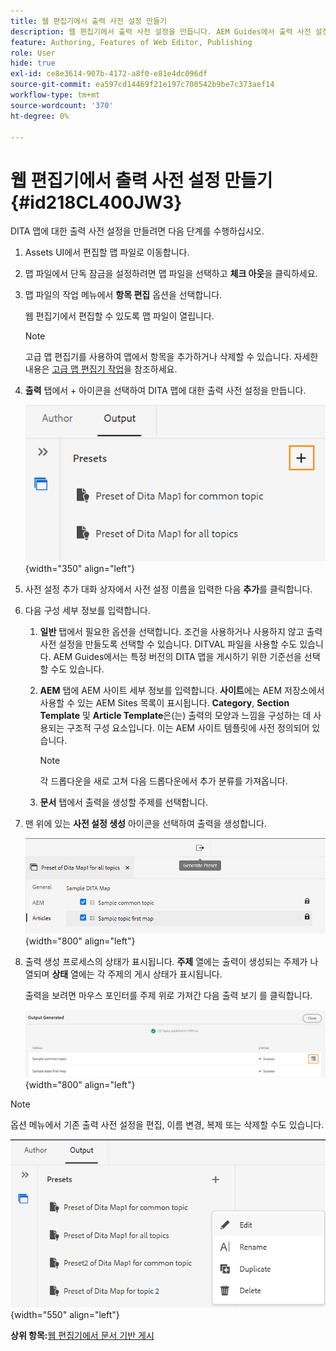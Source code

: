 ```yaml
---
title: 웹 편집기에서 출력 사전 설정 만들기
description: 웹 편집기에서 출력 사전 설정을 만듭니다. AEM Guides에서 출력 사전 설정을 편집, 이름 변경, 복제 및 삭제하는 방법에 대해 알아봅니다.
feature: Authoring, Features of Web Editor, Publishing
role: User
hide: true
exl-id: ce8e3614-907b-4172-a8f0-e81e4dc096df
source-git-commit: ea597cd14469f21e197c700542b9be7c373aef14
workflow-type: tm+mt
source-wordcount: '370'
ht-degree: 0%

---
```


# 웹 편집기에서 출력 사전 설정 만들기 {#id218CL400JW3}

DITA 맵에 대한 출력 사전 설정을 만들려면 다음 단계를 수행하십시오.

1. Assets UI에서 편집할 맵 파일로 이동합니다.

1. 맵 파일에서 단독 잠금을 설정하려면 맵 파일을 선택하고 **체크 아웃**&#x200B;을 클릭하세요.

1. 맵 파일의 작업 메뉴에서 **항목 편집** 옵션을 선택합니다.

   웹 편집기에서 편집할 수 있도록 맵 파일이 열립니다.

   >[!NOTE]
   >
   > 고급 맵 편집기를 사용하여 맵에서 항목을 추가하거나 삭제할 수 있습니다. 자세한 내용은 [고급 맵 편집기 작업](map-editor-advanced-map-editor.md#)을 참조하세요.

1. **출력** 탭에서 + 아이콘을 선택하여 DITA 맵에 대한 출력 사전 설정을 만듭니다.

   ![](images/output-tab-preset_cs.png){width="350" align="left"}

1. 사전 설정 추가 대화 상자에서 사전 설정 이름을 입력한 다음 **추가**&#x200B;를 클릭합니다.

1. 다음 구성 세부 정보를 입력합니다.

   1. **일반** 탭에서 필요한 옵션을 선택합니다. 조건을 사용하거나 사용하지 않고 출력 사전 설정을 만들도록 선택할 수 있습니다. DITVAL 파일을 사용할 수도 있습니다. AEM Guides에서는 특정 버전의 DITA 맵을 게시하기 위한 기준선을 선택할 수도 있습니다.
   1. **AEM** 탭에 AEM 사이트 세부 정보를 입력합니다. **사이트**&#x200B;에는 AEM 저장소에서 사용할 수 있는 AEM Sites 목록이 표시됩니다. **Category**, **Section Template** 및 **Article Template**&#x200B;은(는) 출력의 모양과 느낌을 구성하는 데 사용되는 구조적 구성 요소입니다. 이는 AEM 사이트 템플릿에 사전 정의되어 있습니다.

      >[!NOTE]
      >
      > 각 드롭다운을 새로 고쳐 다음 드롭다운에서 추가 분류를 가져옵니다.

   1. **문서** 탭에서 출력을 생성할 주제를 선택합니다.
1. 맨 위에 있는 **사전 설정 생성** 아이콘을 선택하여 출력을 생성합니다.

   ![](images/add-preset-articles-tab_cs.png){width="800" align="left"}

1. 출력 생성 프로세스의 상태가 표시됩니다. **주제** 열에는 출력이 생성되는 주제가 나열되며 **상태** 열에는 각 주제의 게시 상태가 표시됩니다.

   출력을 보려면 마우스 포인터를 주제 위로 가져간 다음 출력 보기 를 클릭합니다.

   ![](images/add-preset-output-generated_cs.png){width="800" align="left"}


>[!NOTE]
>
> 옵션 메뉴에서 기존 출력 사전 설정을 편집, 이름 변경, 복제 또는 삭제할 수도 있습니다.

![](images/edit-preset_cs.png){width="550" align="left"}

**상위 항목:**[&#x200B;웹 편집기에서 문서 기반 게시](web-editor-article-publishing.md)
